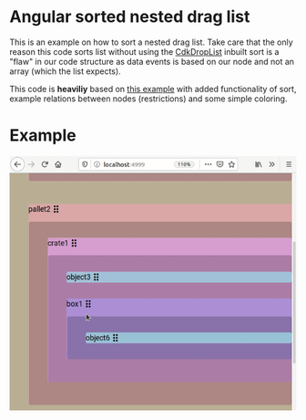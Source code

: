 # Angular sorted nested drag list 
This is an example on how to sort a nested drag list. Take care that the only reason 
this code sorts list without using the [CdkDropList](https://material.angular.io/cdk/drag-drop/api#CdkDropList)
inbuilt sort is a "flaw" in our code structure as data events is based on our node and not an array (which the list expects).

This code is **heaviliy** based on [this example](https://stackblitz.com/edit/angular-cdk-nested-drag-drop-demo) with added functionality of sort, example relations
between nodes (restrictions) and some simple coloring. 

# Example
![img](https://github.com/Avokadoen/AngularNestetDragList/blob/master/nested-sort-list.gif)
